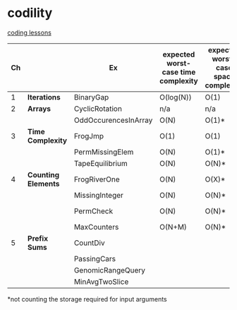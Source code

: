 # codility
[coding lessons](https://app.codility.com/programmers/)

| Ch ||Ex |expected worst-case time complexity|expected worst-case space complexity|Solution 1|Solution 2|Solution 3|
|----|---|--|--|--|--|--|--|
|1|**Iterations**|BinaryGap|O(log(N))|O(1)|[Solution](https://app.codility.com/demo/results/training6J46KE-KW6/)|||
|2|**Arrays**|CyclicRotation|n/a|n/a|[Solution](https://app.codility.com/demo/results/trainingHUP8ZK-WAC/)|||
|||OddOccurencesInArray|O(N)|O(1)*|[Solution](https://app.codility.com/demo/results/trainingJ8E55V-JGU/)|||
|3|**Time Complexity**|FrogJmp|O(1)|O(1)|[Solution](https://app.codility.com/demo/results/trainingEZXMNT-JHB/)||||
|||PermMissingElem|O(N)|O(1)*|[Solution](https://app.codility.com/demo/results/trainingCGS6KH-R8P/)|||
|||TapeEquilibrium|O(N)|O(N)*|[Solution](https://app.codility.com/demo/results/trainingJNGDBF-RNQ/)|||
|4|**Counting Elements**|FrogRiverOne|O(N)|O(X)*|[Solution](https://app.codility.com/demo/results/trainingAGWENJ-8KH/)|||
|||MissingInteger|O(N)|O(N)*|[Solution](https://app.codility.com/demo/results/trainingFWWPG9-6C4/)|||
|||PermCheck|O(N)|O(N)*|[frequency array](https://app.codility.com/demo/results/trainingHA76BC-B58/)|[test by induction](https://app.codility.com/demo/results/trainingZJKR4C-KB5/)||
|||MaxCounters|O(N+M)|O(N)*|[lazy](https://app.codility.com/demo/results/training34SJ6F-V5T/)|||
|5|**Prefix Sums**|CountDiv|
|||PassingCars|||
|||GenomicRangeQuery|||
|||MinAvgTwoSlice|||

*not counting the storage required for input arguments

